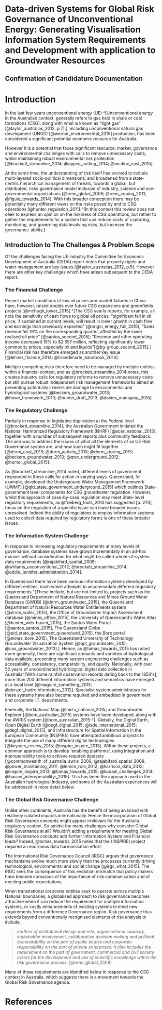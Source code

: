 # Data-driven Systems for Global Risk Governance of Unconventional Energy: Generating Visualisation Information System Requirements and Development with application to Groundwater Resources

## Confirmation of Candidature Documentation

# Introduction

In the last few years unconventional energy (UE) ^[Unconventional energy in the Australian context, generally refers to gas held in shale or coal formations (CSG), along with what is known as "tight gas" [@taylor_australias_2012, p.7].], including unconventional natural gas development (UNGD) [@werner_environmental_2015] production, has been considered a significant potential economic resource for Australia. 

However it is a potential that faces significant resource, market, governance and environmental challenges with calls to remove unnecessary costs, whilst maintaining robust environmental risk protection [@brockett_streamline_2014; @appea_cutting_2014; @mcdine_east_2015]. 

At the same time, the understanding of risk itself has evolved to include multi-layered socio-political dimensions, and broadened from a state-centric hierarchical management of threats, towards a global, but distributed, risks governance model inclusive of industry, science and non-governmental organizations [@renn_global_2008; @renn_coping_2011; @figuie_towards_2014]. With this broader conception there may be potentially many different views on the risks posed by and to CSG operations [@hunter_regulation_2011].^[In this context this review does not seek to express an opinion on the riskiness of CSG operations, but rather to gather the requirements for a system that can reduce costs of capturing, monitoring, and governing data involving risks, but increase the governance-ability.]

## Introduction to The Challenges & Problem Scope

Of the challenges facing the UE industry the Committee for Economic Development of Australia (CEDA) report notes that property rights and water management are key issues [@taylor_australias_2012, p.5]. However there are other key challenges which have arisen subsequent to the CEDA report.

### The Financial Challenge 

Recent market conditions of low oil prices and market failures in China have, however, raised doubts over future CSG expansions and greenfields projects [@mchugh_lower_2015].^[The CSG yearly reports, for example, all note the sensitivity of cash flows to global oil prices: "significant fall in oil price, if sustained at current levels, will result in lower growth in cash flow and earnings than previously expected" [@origin_energy_full_2015]; "Sales revenue fell 19% on the corresponding quarter, affected by the lower realised oil price" [@santos_second_2015]; "Revenue and other operating income decreased 19% to $2 557 million, reflecting significantly lower commodity prices, especially oil and liquids"[@bg-group_second_2015].] Financial risk has therefore emerged as another key issue [@lehner_finance_2014; @brandimarte_handbook_2014].

Multiple competing risks therefore need to be managed by multiple entities within a financial context, and as @brockett_streamline_2014 notes, this creates industry calls for regulatory reforms to remove unnecessary costs but still pursue robust independent risk management frameworks aimed at preventing potentially irreversible damage to environmental and hydrological systems [@beckers_groundwater_2013; @howe_framework_2010; @hunter_draft_2013; @davies_managing_2015].  

### The Regulatory Challenge

Partially in response to legislative duplication at the Federal level [@brockett_streamline_2014], the Australian Government initiated the National Harmonized Regulatory Framework (NHRF) [@scer_national_2013], together with a number of subsequent reports plus community feedback. The aim was to address the issues of what all the elements of an UE Risk Governance system are, and how such might fit together [@dnrm_coal_2013; @dnrm_activity_2013; @dnrm_storing_2015; @beckers_groundwater_2013; @qwc_underground_2012; @hunter_global_2015]. 

As @brockett_streamline_2014 noted, different levels of government responded to these calls for action in varying ways. Queensland, for example, developed the Underground Water Management Framework (UWMF) [@qld_state_government_underground_2015] which outlines State-government level components for CSG groundwater regulation. However, whilst this approach of case-by-case regulation may meet State-level regulatory requirements, as @freiberg_tools_2010 has suggested [p. 270], focus on the regulation of a specific issue can leave broader issues unresolved. Indeed the ability of regulatees to employ information systems used to collect data required by regulatory forms is one of these broader issues. 

### The Information System Challenge

In response to increasing regulatory requirements at many levels of governance, database systems have grown incrementally in an ad-hoc manner without consideration for what might be called whole-of-system data requirements [@rajabifard_spatial_2008; @williams_unconventional_2012; @brockett_streamline_2014; @eddie_jennifer_administration_2014].

In Queensland there have been various information systems developed by different entities, each which attempts to accommodate different regulatory requirements.^[These include, but are not limited to, projects such as the Queensland Department of Natural Resources and Mines Ground Water Database (GWDB) [@dnrm_groundwater_2015], the Queensland Department of Natural Resources Water Entitlements system [@dnrm_water_2015], the Office of Groundwater Impact Assessment database [@mines_office_2015], the University of Queensland's Water Atlas [@hunter_web-based_2015], the Santos Water Portal [@santos_santos_2015], The Queensland Globe [@qld_state_government_queensland_2015], the Bore portal [@mines_bore_2015], The Queensland University of Technology Groundwater Visualisation System [@qut_groundwater_2015; @cox_groundwater_2013].]. Hence, as @tomas_towards_2015 has noted more generally, there are significant amounts and varieties of hydrological data available, presenting many system engineering challenges such as accessibility, consistency, comparability, and quality. Nationally, with over 50 years of uncoordinated hydrological digital data collection in Australia^[With some rainfall observation records dating back to the 1850's], more than 200 different information systems and semantics have emerged at a local level [@maguire_something_2015; @denzer_hydroinformatics:_2012]. Specialist system administrators for these systems have also become required and embedded in government and corporate I.T. departments. 

Federally, the National Map [@nicta_national_2015] and Groundwater Explorer [@bom_australian_2015] systems have been developed, along with the AWRIS system [@bom_australian_2015-1]. Globally, the Digital Earth, Open Digital Earth [@degf_digital_2015; @isde_international_2015; @degf_digital_2015], and Infrastructure for Spatial Information in the European Community (INSPIRE) have attempted ambitious projects to integrate the use of many different digital technologies [@keysers_review_2015; @inspire_inspire_2013]. Within these projects, a common approach is to develop 'enabling platforms', using integration and interoperability tools to achieve required datasets [@commonwealth_of_australia_awris_2006; @rajabifard_spatial_2008; @power_maintaining_2011; @lemon_role_2012; @harrison_data_2013; @inspire_inspire_2013; @tomas_towards_2015; @kadadi_challenges_2014; @hauser_interoperability:_2015]. This has been the approach used in the Australian hydrological industry, and some of the Australian experiences will be addressed in more detail below. 

### The Global Risk Governance Challenge

Unlike other continents, Australia has the benefit of being an island with relatively isolated impacts internationally. Hence the incorporation of Global Risk Governance concepts might appear irrelevant for the Australia regulatory context. So amidst the many challenges why consider Global Risk Governance at all? Wouldn't adding a requirement for meeting Global Risk Governance concepts add further Information System and Financial loads? Indeed, @tomas_towards_2015 notes that the (INSPIRE) project required an enormous data harmonisation effort.

The International Risk Governance Council (IRGC) argues that governance mechanisms evolve much more slowly than the processes currently driving technological, environmental and social change [@irgc_what_2015]. The IRGC sees the consequence of this evolution mismatch that policy makers have become conscious of the importance of risk communication and of meeting public expectations. 

When transnational corporate entities seek to operate across multiple National boundaries, a globalised approach to risk governance becomes attractive when it can reduce the requirement for multiple information systems, or costly enhancements of existing systems to meet new requirements from a difference Governance region. Risk governance thus extends beyond conventionally recognised elements of risk analysis to include, 
  
> _matters of institutional design and role, organisational capacity, stakeholder involvement, collaborative decision making and political accountability on the part of public bodies and corporate responsibility on the part of private enterprises. It also includes the requirement on the part of government, commercial and civil society actors for the development and use of scientific knowledge within the risk governance process_. [@renn_global_2008]

Many of these requirements are identified below in response to the CSG context in Australia, which suggests there is a movement towards the Global Risk Governance agenda.

# References
